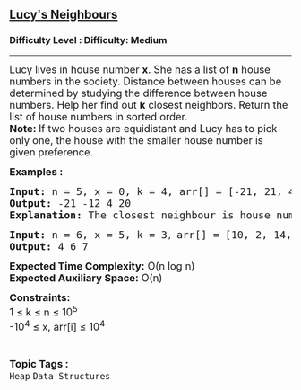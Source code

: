 <h2><a href="https://www.geeksforgeeks.org/problems/lucys-neighbours--141631/1">Lucy's Neighbours</a></h2><h3>Difficulty Level : Difficulty: Medium</h3><hr><div class="problems_problem_content__Xm_eO"><p><span style="font-size: 18px;">Lucy lives in house number <strong>x</strong>. She has a list of <strong>n</strong> house numbers in the society. Distance between houses can be determined by studying the difference between house numbers. Help her find out <strong>k</strong> closest neighbors. Return the list of house numbers in sorted order.<br><strong>Note: </strong>If two houses are equidistant and Lucy has to pick only one, the house with the smaller house number is given preference.</span></p>
<p><span style="font-size: 18px;"><strong>Examples :</strong></span></p>
<pre><span style="font-size: 18px;"><strong>Input: </strong>n = 5, x = 0, k = 4, arr[] = [-21, 21, 4, -12, 20] </span>
<span style="font-size: 18px;"><strong>Output: </strong>-21 -12 4 20</span>
<span style="font-size: 18px;"><strong>Explanation: </strong>The closest neighbour is house number 4. Followed by -12 and 20. -21 and 21 are both equal distance from X=0. Therefore, Lucy can only pick 1. Based on the given condition she picks -21 as it is the smaller of the two. </span>
</pre>
<pre><span style="font-size: 18px;"><strong>Input: </strong>n = 6, x = 5, k = 3</span>, <span style="font-size: 18px;">arr[] = [10, 2, 14, 4, 7, 6]</span>
<span style="font-size: 18px;"><strong>Output: </strong>4 6 7</span> 
</pre>
<p><span style="font-size: 18px;"><strong>Expected Time Complexity:</strong> O(n log n)<br><strong>Expected Auxiliary Space:</strong> O(n)</span></p>
<p><span style="font-size: 18px;"><strong>Constraints:</strong><br>1 ≤ k ≤ n ≤ 10<sup>5</sup>&nbsp;<br>-10<sup>4</sup> ≤ x, arr[i] ≤ 10<sup>4</sup></span></p></div><br><p><span style=font-size:18px><strong>Topic Tags : </strong><br><code>Heap</code>&nbsp;<code>Data Structures</code>&nbsp;